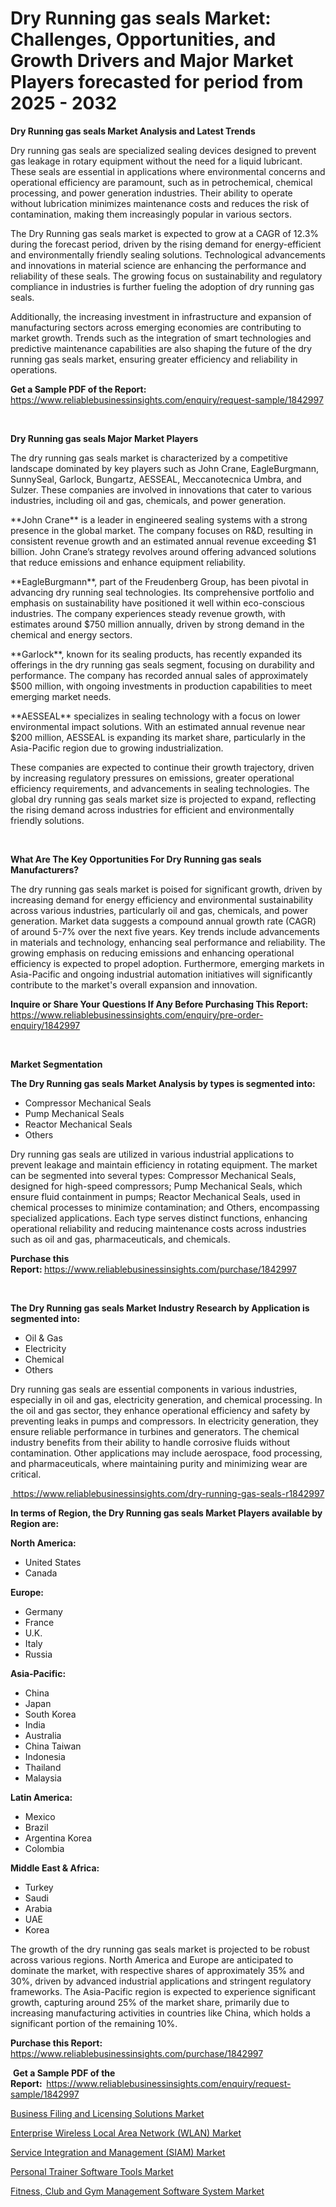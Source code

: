 <p><h1>Dry Running gas seals Market: Challenges, Opportunities, and Growth Drivers and Major Market Players forecasted for period from 2025 - 2032</h1></p><p><strong>Dry Running gas seals Market Analysis and Latest Trends</strong></p>
<p><p>Dry running gas seals are specialized sealing devices designed to prevent gas leakage in rotary equipment without the need for a liquid lubricant. These seals are essential in applications where environmental concerns and operational efficiency are paramount, such as in petrochemical, chemical processing, and power generation industries. Their ability to operate without lubrication minimizes maintenance costs and reduces the risk of contamination, making them increasingly popular in various sectors.</p><p>The Dry Running gas seals market is expected to grow at a CAGR of 12.3% during the forecast period, driven by the rising demand for energy-efficient and environmentally friendly sealing solutions. Technological advancements and innovations in material science are enhancing the performance and reliability of these seals. The growing focus on sustainability and regulatory compliance in industries is further fueling the adoption of dry running gas seals.</p><p>Additionally, the increasing investment in infrastructure and expansion of manufacturing sectors across emerging economies are contributing to market growth. Trends such as the integration of smart technologies and predictive maintenance capabilities are also shaping the future of the dry running gas seals market, ensuring greater efficiency and reliability in operations.</p></p>
<p><strong>Get a Sample PDF of the Report:&nbsp;</strong> <a href="https://www.reliablebusinessinsights.com/enquiry/request-sample/1842997?utm_campaign=1117&utm_medium=2&utm_source=Github&utm_content=ia&utm_term=26032025&utm_id=dry-running-gas-seals">https://www.reliablebusinessinsights.com/enquiry/request-sample/1842997</a></p>
<p>&nbsp;</p>
<p><strong>Dry Running gas seals Major Market Players</strong></p>
<p><p>The dry running gas seals market is characterized by a competitive landscape dominated by key players such as John Crane, EagleBurgmann, SunnySeal, Garlock, Bungartz, AESSEAL, Meccanotecnica Umbra, and Sulzer. These companies are involved in innovations that cater to various industries, including oil and gas, chemicals, and power generation.</p><p>**John Crane** is a leader in engineered sealing systems with a strong presence in the global market. The company focuses on R&D, resulting in consistent revenue growth and an estimated annual revenue exceeding $1 billion. John Crane’s strategy revolves around offering advanced solutions that reduce emissions and enhance equipment reliability.</p><p>**EagleBurgmann**, part of the Freudenberg Group, has been pivotal in advancing dry running seal technologies. Its comprehensive portfolio and emphasis on sustainability have positioned it well within eco-conscious industries. The company experiences steady revenue growth, with estimates around $750 million annually, driven by strong demand in the chemical and energy sectors.</p><p>**Garlock**, known for its sealing products, has recently expanded its offerings in the dry running gas seals segment, focusing on durability and performance. The company has recorded annual sales of approximately $500 million, with ongoing investments in production capabilities to meet emerging market needs.</p><p>**AESSEAL** specializes in sealing technology with a focus on lower environmental impact solutions. With an estimated annual revenue near $200 million, AESSEAL is expanding its market share, particularly in the Asia-Pacific region due to growing industrialization.</p><p>These companies are expected to continue their growth trajectory, driven by increasing regulatory pressures on emissions, greater operational efficiency requirements, and advancements in sealing technologies. The global dry running gas seals market size is projected to expand, reflecting the rising demand across industries for efficient and environmentally friendly solutions.</p></p>
<p>&nbsp;</p>
<p><strong>What Are The Key Opportunities For Dry Running gas seals Manufacturers?</strong></p>
<p><p>The dry running gas seals market is poised for significant growth, driven by increasing demand for energy efficiency and environmental sustainability across various industries, particularly oil and gas, chemicals, and power generation. Market data suggests a compound annual growth rate (CAGR) of around 5-7% over the next five years. Key trends include advancements in materials and technology, enhancing seal performance and reliability. The growing emphasis on reducing emissions and enhancing operational efficiency is expected to propel adoption. Furthermore, emerging markets in Asia-Pacific and ongoing industrial automation initiatives will significantly contribute to the market's overall expansion and innovation.</p></p>
<p><strong>Inquire or Share Your Questions If Any Before Purchasing This Report:</strong> <a href="https://www.reliablebusinessinsights.com/enquiry/pre-order-enquiry/1842997?utm_campaign=1117&utm_medium=2&utm_source=Github&utm_content=ia&utm_term=26032025&utm_id=dry-running-gas-seals">https://www.reliablebusinessinsights.com/enquiry/pre-order-enquiry/1842997</a></p>
<p>&nbsp;</p>
<p><strong>Market Segmentation</strong></p>
<p><strong>The Dry Running gas seals Market Analysis by types is segmented into:</strong></p>
<p><ul><li>Compressor Mechanical Seals</li><li>Pump Mechanical Seals</li><li>Reactor Mechanical Seals</li><li>Others</li></ul></p>
<p><p>Dry running gas seals are utilized in various industrial applications to prevent leakage and maintain efficiency in rotating equipment. The market can be segmented into several types: Compressor Mechanical Seals, designed for high-speed compressors; Pump Mechanical Seals, which ensure fluid containment in pumps; Reactor Mechanical Seals, used in chemical processes to minimize contamination; and Others, encompassing specialized applications. Each type serves distinct functions, enhancing operational reliability and reducing maintenance costs across industries such as oil and gas, pharmaceuticals, and chemicals.</p></p>
<p><strong>Purchase this Report:&nbsp;</strong><a href="https://www.reliablebusinessinsights.com/purchase/1842997?utm_campaign=1117&utm_medium=2&utm_source=Github&utm_content=ia&utm_term=26032025&utm_id=dry-running-gas-seals">https://www.reliablebusinessinsights.com/purchase/1842997</a></p>
<p>&nbsp;</p>
<p><strong>The Dry Running gas seals Market Industry Research by Application is segmented into:</strong></p>
<p><ul><li>Oil & Gas</li><li>Electricity</li><li>Chemical</li><li>Others</li></ul></p>
<p><p>Dry running gas seals are essential components in various industries, especially in oil and gas, electricity generation, and chemical processing. In the oil and gas sector, they enhance operational efficiency and safety by preventing leaks in pumps and compressors. In electricity generation, they ensure reliable performance in turbines and generators. The chemical industry benefits from their ability to handle corrosive fluids without contamination. Other applications may include aerospace, food processing, and pharmaceuticals, where maintaining purity and minimizing wear are critical.</p></p>
<p><a href="https://www.reliablebusinessinsights.com/dry-running-gas-seals-r1842997?utm_campaign=1117&utm_medium=2&utm_source=Github&utm_content=ia&utm_term=26032025&utm_id=dry-running-gas-seals">&nbsp;https://www.reliablebusinessinsights.com/dry-running-gas-seals-r1842997</a></p>
<p><strong>In terms of Region, the Dry Running gas seals Market Players available by Region are:</strong></p>
<p>
    <p> <strong> North America: </strong>
        <ul>
            <li>United States</li>
            <li>Canada</li>
        </ul>
        </p> 
    <p> <strong> Europe: </strong>
        <ul>
            <li>Germany</li>
            <li>France</li>
            <li>U.K.</li>
            <li>Italy</li>
            <li>Russia</li>
        </ul>
        </p> 
    <p> <strong> Asia-Pacific: </strong>
        <ul>
            <li>China</li>
            <li>Japan</li>
            <li>South Korea</li>
            <li>India</li>
            <li>Australia</li>
            <li>China Taiwan</li>
            <li>Indonesia</li>
            <li>Thailand</li>
            <li>Malaysia</li>
        </ul>
        </p> 
    <p> <strong> Latin America: </strong>
        <ul>
            <li>Mexico</li>
            <li>Brazil</li>
            <li>Argentina Korea</li>
            <li>Colombia</li>
        </ul>
        </p> 
    <p> <strong> Middle East & Africa: </strong>
        <ul>
            <li>Turkey</li>
            <li>Saudi</li>
            <li>Arabia</li>
            <li>UAE</li>
            <li>Korea</li>
        </ul>
    </p>
    </p>
<p><p>The growth of the dry running gas seals market is projected to be robust across various regions. North America and Europe are anticipated to dominate the market, with respective shares of approximately 35% and 30%, driven by advanced industrial applications and stringent regulatory frameworks. The Asia-Pacific region is expected to experience significant growth, capturing around 25% of the market share, primarily due to increasing manufacturing activities in countries like China, which holds a significant portion of the remaining 10%.</p></p>
<p><strong>Purchase this Report: </strong><a href="https://www.reliablebusinessinsights.com/purchase/1842997?utm_campaign=1117&utm_medium=2&utm_source=Github&utm_content=ia&utm_term=26032025&utm_id=dry-running-gas-seals">https://www.reliablebusinessinsights.com/purchase/1842997</a></p>
<p>&nbsp;<strong>Get a Sample PDF of the Report:&nbsp;&nbsp;</strong><a href="https://www.reliablebusinessinsights.com/enquiry/request-sample/1842997?utm_campaign=1117&utm_medium=2&utm_source=Github&utm_content=ia&utm_term=26032025&utm_id=dry-running-gas-seals">https://www.reliablebusinessinsights.com/enquiry/request-sample/1842997</a></p>
<p><strong></strong></p>
<p><p><a href="https://github.com/hervedeidadw/Market-Research-Report-List-1/blob/main/business-filing-and-licensing-solutions-market.md?utm_campaign=1117&utm_medium=2&utm_source=Github&utm_content=ia&utm_term=26032025&utm_id=dry-running-gas-seals">Business Filing and Licensing Solutions Market</a></p><p><a href="https://github.com/sukeldrage0g/Market-Research-Report-List-1/blob/main/enterprise-wireless-local-area-network-wlan-market.md?utm_campaign=1117&utm_medium=2&utm_source=Github&utm_content=ia&utm_term=26032025&utm_id=dry-running-gas-seals">Enterprise Wireless Local Area Network (WLAN) Market</a></p><p><a href="https://github.com/elceryaneik/Market-Research-Report-List-1/blob/main/service-integration-and-management-siam-market.md?utm_campaign=1117&utm_medium=2&utm_source=Github&utm_content=ia&utm_term=26032025&utm_id=dry-running-gas-seals">Service Integration and Management (SIAM) Market</a></p><p><a href="https://github.com/nwogudimouix/Market-Research-Report-List-1/blob/main/personal-trainer-software-tools-market.md?utm_campaign=1117&utm_medium=2&utm_source=Github&utm_content=ia&utm_term=26032025&utm_id=dry-running-gas-seals">Personal Trainer Software Tools Market</a></p><p><a href="https://github.com/okornevonywx/Market-Research-Report-List-1/blob/main/fitness-club-and-gym-management-software-system-market.md?utm_campaign=1117&utm_medium=2&utm_source=Github&utm_content=ia&utm_term=26032025&utm_id=dry-running-gas-seals">Fitness, Club and Gym Management Software System Market</a></p></p>